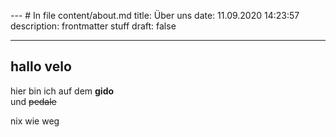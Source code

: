 
--- # In file content/about.md
title: Über uns
date: 11.09.2020 14:23:57
description: frontmatter stuff
draft: false
    
---
<page content>

## hallo velo 

hier bin ich auf dem __gido__  
und ~~pedale~~

nix wie weg